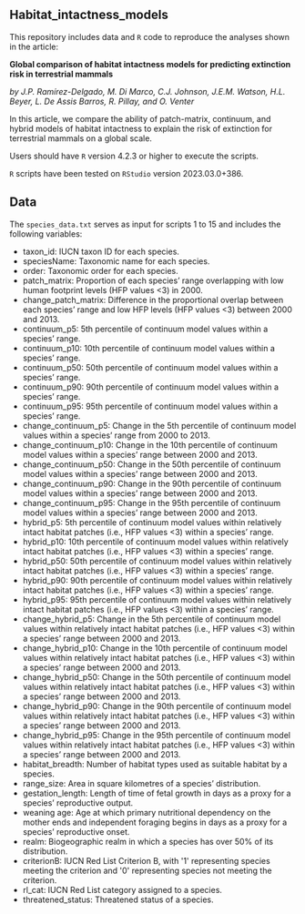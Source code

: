 ## Habitat_intactness_models #



This repository includes data and `R` code to reproduce the analyses shown in the article:

**Global comparison of habitat intactness models for predicting extinction risk in terrestrial mammals**

_by J.P. Ramírez-Delgado, M. Di Marco, C.J. Johnson, J.E.M. Watson, H.L. Beyer, L. De Assis Barros, R. Pillay, and O. Venter_

In this article, we compare the ability of patch-matrix, continuum, and hybrid models of habitat intactness to explain the risk of extinction for terrestrial mammals on a global scale.

Users should have `R` version 4.2.3 or higher to execute the scripts.

`R` scripts have been tested on `RStudio` version 2023.03.0+386.

## Data ##

The `species_data.txt` serves as input for scripts 1 to 15 and includes the following variables:
- taxon_id: IUCN taxon ID for each species. 
- speciesName: Taxonomic name for each species.
- order: Taxonomic order for each species.
- patch_matrix: Proportion of each species’ range overlapping with low human footprint levels (HFP values <3) in 2000.
- change_patch_matrix: Difference in the proportional overlap between each species’ range and low HFP levels (HFP values <3) between 2000 and 2013.
- continuum_p5: 5th percentile of continuum model values within a species’ range.
- continuum_p10: 10th percentile of continuum model values within a species’ range.
- continuum_p50: 50th percentile of continuum model values within a species’ range.
- continuum_p90: 90th percentile of continuum model values within a species’ range.
- continuum_p95: 95th percentile of continuum model values within a species’ range.
- change_continuum_p5: Change in the 5th percentile of continuum model values within a species’ range from 2000 to 2013.
- change_continuum_p10: Change in the 10th percentile of continuum model values within a species’ range between 2000 and 2013.
- change_continuum_p50: Change in the 50th percentile of continuum model values within a species’ range between 2000 and 2013.
- change_continuum_p90: Change in the 90th percentile of continuum model values within a species’ range between 2000 and 2013.
- change_continuum_p95: Change in the 95th percentile of continuum model values within a species’ range between 2000 and 2013.
- hybrid_p5: 5th percentile of continuum model values within relatively intact habitat patches (i.e., HFP values <3) within a species’ range.
- hybrid_p10: 10th percentile of continuum model values within relatively intact habitat patches (i.e., HFP values <3) within a species’ range.
- hybrid_p50: 50th percentile of continuum model values within relatively intact habitat patches (i.e., HFP values <3) within a species’ range.
- hybrid_p90: 90th percentile of continuum model values within relatively intact habitat patches (i.e., HFP values <3) within a species’ range.
- hybrid_p95: 95th percentile of continuum model values within relatively intact habitat patches (i.e., HFP values <3) within a species’ range.
- change_hybrid_p5: Change in the 5th percentile of continuum model values within relatively intact habitat patches (i.e., HFP values <3) within a species’ range between 2000 and 2013.
- change_hybrid_p10: Change in the 10th percentile of continuum model values within relatively intact habitat patches (i.e., HFP values <3) within a species’ range between 2000 and 2013.
- change_hybrid_p50: Change in the 50th percentile of continuum model values within relatively intact habitat patches (i.e., HFP values <3) within a species’ range between 2000 and 2013.
- change_hybrid_p90: Change in the 90th percentile of continuum model values within relatively intact habitat patches (i.e., HFP values <3) within a species’ range between 2000 and 2013.
- change_hybrid_p95: Change in the 95th percentile of continuum model values within relatively intact habitat patches (i.e., HFP values <3) within a species’ range between 2000 and 2013.
- habitat_breadth: Number of habitat types used as suitable habitat by a species.
- range_size: Area in square kilometres of a species’ distribution.
- gestation_length: Length of time of fetal growth in days as a proxy for a species’ reproductive output.
- weaning age: Age at which primary nutritional dependency on the mother ends and independent foraging begins in days as a proxy for a species’ reproductive onset.
- realm: Biogeographic realm in which a species has over 50% of its distribution.
- criterionB: IUCN Red List Criterion B, with '1' representing species meeting the criterion and '0' representing species not meeting the criterion.
- rl_cat: IUCN Red List category assigned to a species.
- threatened_status: Threatened status of a species.
